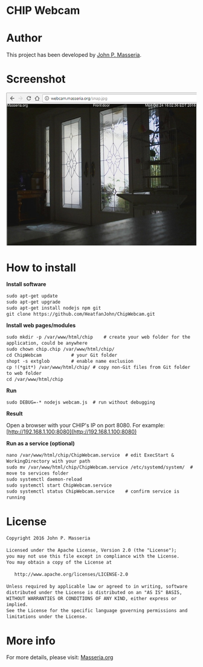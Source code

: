CHIP Webcam 
===========
 

# Author

This project has been developed by [John P. Masseria](http://github.com/HeatfanJohn "John P. Masseria").
 
 
# Screenshot
![CHIP Webcam](https://raw.githubusercontent.com/heatfanjohn/ChipWebcam/master/chip-webcam.png "CHIP Webcam")

# How to install

**Install software**
~~~ 
sudo apt-get update 
sudo apt-get upgrade
sudo apt-get install nodejs npm git
git clone https://github.com/HeatfanJohn/ChipWebcam.git
~~~
**Install web pages/modules**
~~~
sudo mkdir -p /var/www/html/chip    # create your web folder for the application, could be anywhere
sudo chown chip.chip /var/www/html/chip/
cd ChipWebcam			# your Git folder
shopt -s extglob		# enable name exclusion
cp !(*git*) /var/www/html/chip/	# copy non-Git files from Git folder to web folder
cd /var/www/html/chip		
~~~
**Run**
~~~
sudo DEBUG=-* nodejs webcam.js	# run without debugging
~~~
**Result**

Open a browser with your CHIP's IP on port 8080. For example: [http://192.168.1.100:8080](http://192.168.1.100:8080)

**Run as a service (optional)**

~~~
nano /var/www/html/chip/ChipWebcam.service	# edit ExecStart & WorkingDirectory with your path
sudo mv /var/www/html/chip/ChipWebcam.service /etc/systemd/system/	# move to services folder
sudo systemctl daemon-reload		
sudo systemctl start ChipWebcam.service
sudo systemctl status ChipWebcam.service	# confirm service is running
~~~

# License
~~~~~~
Copyright 2016 John P. Masseria

Licensed under the Apache License, Version 2.0 (the "License");
you may not use this file except in compliance with the License.
You may obtain a copy of the License at

   http://www.apache.org/licenses/LICENSE-2.0

Unless required by applicable law or agreed to in writing, software
distributed under the License is distributed on an "AS IS" BASIS,
WITHOUT WARRANTIES OR CONDITIONS OF ANY KIND, either express or implied.
See the License for the specific language governing permissions and
limitations under the License.
~~~~~~~

# More info

For more details, please visit: [Masseria.org](http://Masseria.org)

